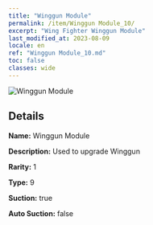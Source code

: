 ```yaml
---
title: "Winggun Module"
permalink: /item/Winggun Module_10/
excerpt: "Wing Fighter Winggun Module"
last_modified_at: 2023-08-09
locale: en
ref: "Winggun Module_10.md"
toc: false
classes: wide
---
```



 ![Winggun Module](/images/item/Winggun_Module_p.png)



## Details

 **Name:** Winggun Module 

 **Description:** Used to upgrade Winggun

 **Rarity:** 1 

 **Type:** 9 

 **Suction:** true 

 **Auto Suction:** false 


